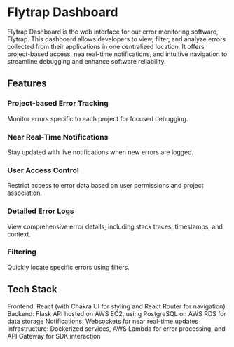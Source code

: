 # Flytrap Dashboard

Flytrap Dashboard is the web interface for our error monitoring software, Flytrap. This dashboard allows developers to view, filter, and analyze errors collected from their applications in one centralized location. It offers project-based access, nea real-time notifications, and intuitive navigation to streamline debugging and enhance software reliability.

## Features

### Project-based Error Tracking

Monitor errors specific to each project for focused debugging.

### Near Real-Time Notifications

Stay updated with live notifications when new errors are logged.

### User Access Control

Restrict access to error data based on user permissions and project association.

### Detailed Error Logs

View comprehensive error details, including stack traces, timestamps, and context.

### Filtering

Quickly locate specific errors using filters.

## Tech Stack

Frontend: React (with Chakra UI for styling and React Router for navigation)
Backend: Flask API hosted on AWS EC2, using PostgreSQL on AWS RDS for data storage
Notifications: Websockets for near real-time updates
Infrastructure: Dockerized services, AWS Lambda for error processing, and API Gateway for SDK interaction
